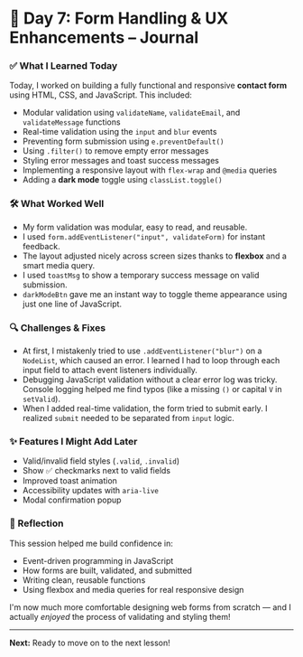 # 📘 Day 7: Form Handling & UX Enhancements – Journal

### ✅ What I Learned Today

Today, I worked on building a fully functional and responsive **contact form** using HTML, CSS, and JavaScript. This included:

- Modular validation using `validateName`, `validateEmail`, and `validateMessage` functions
- Real-time validation using the `input` and `blur` events
- Preventing form submission using `e.preventDefault()`
- Using `.filter()` to remove empty error messages
- Styling error messages and toast success messages
- Implementing a responsive layout with `flex-wrap` and `@media` queries
- Adding a **dark mode** toggle using `classList.toggle()`

### 🛠️ What Worked Well

- My form validation was modular, easy to read, and reusable.
- I used `form.addEventListener("input", validateForm)` for instant feedback.
- The layout adjusted nicely across screen sizes thanks to **flexbox** and a smart media query.
- I used `toastMsg` to show a temporary success message on valid submission.
- `darkModeBtn` gave me an instant way to toggle theme appearance using just one line of JavaScript.

### 🔍 Challenges & Fixes

- At first, I mistakenly tried to use `.addEventListener("blur")` on a `NodeList`, which caused an error. I learned I had to loop through each input field to attach event listeners individually.
- Debugging JavaScript validation without a clear error log was tricky. Console logging helped me find typos (like a missing `()` or capital `V` in `setValid`).
- When I added real-time validation, the form tried to submit early. I realized `submit` needed to be separated from `input` logic.

### ✨ Features I Might Add Later

- Valid/invalid field styles (`.valid`, `.invalid`)
- Show ✅ checkmarks next to valid fields
- Improved toast animation
- Accessibility updates with `aria-live`
- Modal confirmation popup

### 🧠 Reflection

This session helped me build confidence in:
- Event-driven programming in JavaScript
- How forms are built, validated, and submitted
- Writing clean, reusable functions
- Using flexbox and media queries for real responsive design

I'm now much more comfortable designing web forms from scratch — and I actually *enjoyed* the process of validating and styling them!

---

**Next:** Ready to move on to the next lesson!